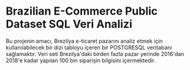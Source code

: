 # Brazilian E-Commerce Public Dataset  SQL Veri Analizi
 Bu projenin amacı, Brezilya e-ticaret pazarını analiz etmek için kullanılabilecek bir dizi tabloyu içeren bir POSTGRESQL veritabanı sağlamaktır. Veri seti Brezilya'daki birden fazla pazar yerinde 2016'dan 2018'e kadar yapılan 100 bin siparişin bilgisini içermektedir. 
